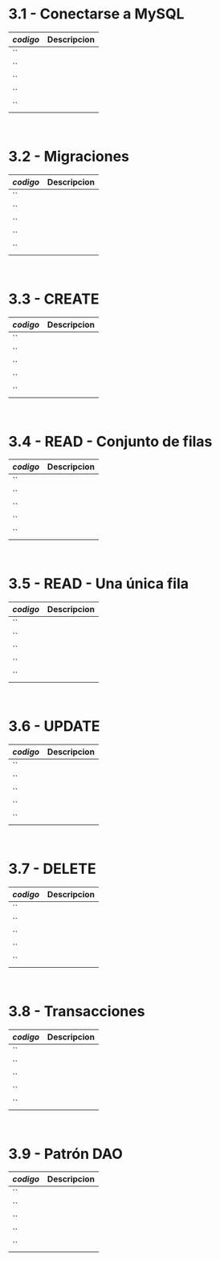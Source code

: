 # 3.1 - Conectarse a MySQL

*codigo* | **Descripcion**
:---|---:
``|
``|
``|
``|
``|

```go
    
```

# 3.2 - Migraciones

*codigo* | **Descripcion**
:---|---:
``|
``|
``|
``|
``|

```go
    
```

# 3.3 - CREATE

*codigo* | **Descripcion**
:---|---:
``|
``|
``|
``|
``|

```go
    
```

# 3.4 - READ - Conjunto de filas

*codigo* | **Descripcion**
:---|---:
``|
``|
``|
``|
``|

```go
    
```

# 3.5 - READ - Una única fila

*codigo* | **Descripcion**
:---|---:
``|
``|
``|
``|
``|

```go
    
```

# 3.6 - UPDATE

*codigo* | **Descripcion**
:---|---:
``|
``|
``|
``|
``|

```go
    
```

# 3.7 - DELETE

*codigo* | **Descripcion**
:---|---:
``|
``|
``|
``|
``|

```go
    
```

# 3.8 - Transacciones

*codigo* | **Descripcion**
:---|---:
``|
``|
``|
``|
``|

```go
    
```

# 3.9 - Patrón DAO

*codigo* | **Descripcion**
:---|---:
``|
``|
``|
``|
``|

```go
    
```
